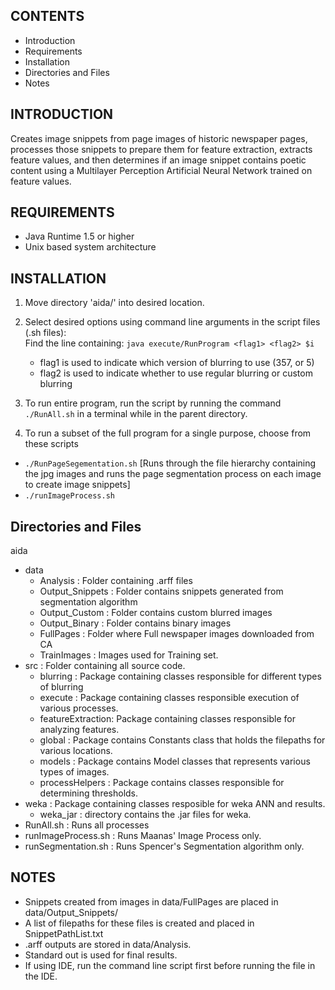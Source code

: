 ## CONTENTS ##
* Introduction
* Requirements
* Installation
* Directories and Files
* Notes


## INTRODUCTION ##

Creates image snippets from page images of historic newspaper pages, processes those snippets to prepare them for feature extraction, extracts feature values, and then determines if an image snippet contains poetic content using a Multilayer Perception Artificial Neural Network trained on feature values.

## REQUIREMENTS ##

* Java Runtime 1.5 or higher
* Unix based system architecture

## INSTALLATION ##

1. Move directory 'aida/' into desired location.

2. Select desired options using command line arguments in the script files (.sh files):  
Find the line containing: `java execute/RunProgram <flag1> <flag2> $i`  
	* flag1 is used to indicate which version of blurring to use (357, or 5)
	* flag2 is used to indicate whether to use regular blurring or custom blurring

3. To run entire program, run the script by running the command `./RunAll.sh` in a terminal while in the parent directory.

4. To run a subset of the full program for a single purpose, choose from these scripts  
  * `./RunPageSegementation.sh` [Runs through the file hierarchy containing the jpg images and runs the page segmentation process on each image to create image snippets]
  * `./runImageProcess.sh`


## Directories and Files ##

aida  
+ data  
    - Analysis : Folder containing .arff files  
    - Output_Snippets : Folder contains snippets generated from segmentation algorithm  
    - Output_Custom : Folder contains custom blurred images  
    - Output_Binary : Folder contains binary images  
    - FullPages : Folder where Full newspaper images downloaded from CA  
    - TrainImages : Images used for Training set.  
+ src : Folder containing all source code.  
    - blurring : Package containing classes responsible for different types of blurring  
    - execute : Package containing classes responsible execution of various processes.  
    - featureExtraction: Package containing classes responsible for analyzing features.  
    - global : Package contains Constants class that holds the filepaths for various locations.  
    - models : Package contains Model classes that represents various types of images.  
    - processHelpers : Package contains classes responsible for determining thresholds.  
+ weka : Package containing classes resposible for weka ANN and results.  
    - weka_jar : directory contains the .jar files for weka.  
+ RunAll.sh : Runs all processes  
+ runImageProcess.sh : Runs Maanas' Image Process only.  
+ runSegmentation.sh : Runs Spencer's Segmentation algorithm only.  

## NOTES ##
* Snippets created from images in data/FullPages are placed in data/Output_Snippets/
* A list of filepaths for these files is created and placed in SnippetPathList.txt
* .arff outputs are stored in data/Analysis.
* Standard out is used for final results.
* If using IDE, run the command line script first before running the file in
  the IDE.
